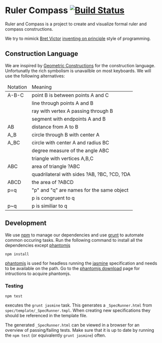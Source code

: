 Ruler Compass [![Build Status](https://travis-ci.org/dvberkel/ruler-compass.png?branch=master)](https://travis-ci.org/dvberkel/ruler-compass)
=============

Ruler and Compass is a project to create and visualize formal ruler
and compass constructions.

We try to mimick [Bret Victor][1] [inventing on principle][2] style of
programming.

Construction Language
---------------------

We are inspired by [Geometric Constructions][3] for the construction
language. Unfortunatly the rich symbolism is unavailble on most
keyboards. We will use the following alternatives:

<table>
<thead>
<tr><td>Notation</td><td>Meaning</td></tr>
</thead>
<tbody>
<tr><td>A-B-C</td><td>point B is between points A and C</td></tr>
<tr><td></td><td>line through points A and B</td></tr>
<tr><td></td><td>ray with vertex A passing through B</td></tr>
<tr><td></td><td>segment with endpoints A and B</td></tr>
<tr><td>AB</td><td>distance from A to B</td></tr>
<tr><td>A_B</td><td>circle through B with center A</td></tr>
<tr><td>A_BC</td><td>circle with center A and radius BC</td></tr>
<tr><td></td><td>degree measure of the angle ABC</td></tr>
<tr><td></td><td>triangle with vertices A,B,C</td></tr>
<tr><td>ABC</td><td>area of triangle ?ABC</td></tr>
<tr><td></td><td>quadrilateral with sides ?AB, ?BC, ?CD, ?DA</td></tr>
<tr><td>ABCD</td><td>the area of ?ABCD</td></tr>
<tr><td>p=q</td><td>"p" and "q" are names for the same object</td></tr>
<tr><td></td><td>p is congruent to q</td></tr>
<tr><td>p~q</td><td>p is similiar to q</td></tr>
</tbody>
</table>

Development
-----------

We use [npm][4] to manage our dependencies and use [grunt][5] to
automate common occuring tasks. Run the following command to install
all the dependencies except [phantomjs][6]

    npm install

[phantomjs][6] is used for headless running the [jasmine][7]
specification and needs to be available on the path. Go to the
[phantomjs download][8] page for intructions to acquire phantomjs.

### Testing

    npm test

executes the `grunt jasmine` task. This generates a `_SpecRunner.html`
from `spec/template/_SpecRunner.tmpl`. When creating new
specifications they should be referenced in the template file.

The generated `_SpecRunner.html` can be viewed in a browser for an
overview of passing/failing tests. Make sure that it is up to date by
running the `npm test` (or equivalently `grunt jasmine`) often.

[1]: http://worrydream.com/ "Bret Victor's homepage"
[2]: http://vimeo.com/36579366 "a Vimeo video showing Bret Victor's talk on 'Inventing on Principle'"
[3]: http://www.springer.com/mathematics/geometry/book/978-0-387-98276-2 "Geometric Constructions on Springer website"
[4]: https://npmjs.org/ "Node Package Manager homepage"
[5]: http://gruntjs.com/ "grunt.js homepage"
[6]: http://phantomjs.org "phantomjs homepage"
[7]: http://pivotal.github.com/jasmine/ "Jasmine homepage"
[8]: http://phantomjs.org/download.html "Download instructions for phantomjs"